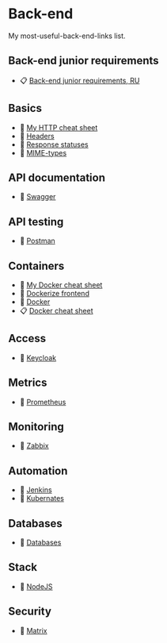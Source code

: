 # Back-end

My most-useful-back-end-links list.

## Back-end junior requirements

- 📋 [Back-end junior requirements, RU](https://tproger.ru/translations/backend-web-development/)

## Basics

- 🔖 [My HTTP cheat sheet](./http.md)
- 🧾 [Headers](https://developer.mozilla.org/en-US/docs/Web/HTTP/Headers)
- 🧾 [Response statuses](https://developer.mozilla.org/en-US/docs/Web/HTTP/Status)
- 🧾 [MIME-types](https://developer.mozilla.org/en-US/docs/Web/HTTP/Basics_of_HTTP/MIME_types)

## API documentation

- 🤖 [Swagger](https://swagger.io/)

## API testing

- 🤖 [Postman](https://swagger.io/)

## Containers

- 🔖 [My Docker cheat sheet](./docker.md)
- 🔖 [Dockerize frontend](./dockerizeFrontend.md)
- 🧾 [Docker](https://docs.docker.com/)
- 📋 [Docker cheat sheet](https://dockerlabs.collabnix.com/docker/cheatsheet/)

## Access

- 🤖 [Keycloak](https://www.keycloak.org/)

## Metrics

- 🤖 [Prometheus](https://prometheus.io/)

## Monitoring

- 🧾 [Zabbix](https://www.zabbix.com/)

## Automation

- 🤖 [Jenkins](https://www.jenkins.io/)
- 🤖 [Kubernates](https://kubernetes.io/)

## Databases

- 🔖 [Databases](./databases.md)

## Stack

- 🔖 [NodeJS](./nodejs.md)

## Security

- 🧾 [Matrix](https://matrix.org/)

